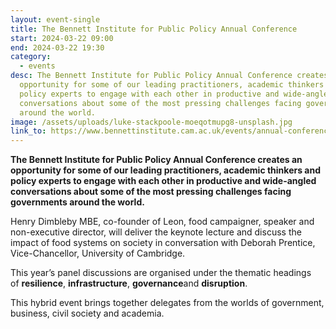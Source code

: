 ```yaml
---
layout: event-single
title: The Bennett Institute for Public Policy Annual Conference
start: 2024-03-22 09:00
end: 2024-03-22 19:30
category:
  - events
desc: The Bennett Institute for Public Policy Annual Conference creates an
  opportunity for some of our leading practitioners, academic thinkers and
  policy experts to engage with each other in productive and wide-angled
  conversations about some of the most pressing challenges facing governments
  around the world.
image: /assets/uploads/luke-stackpoole-moeqotmupg8-unsplash.jpg
link_to: https://www.bennettinstitute.cam.ac.uk/events/annual-conference/
---
```

**The Bennett Institute for Public Policy Annual Conference creates an opportunity for some of our leading practitioners, academic thinkers and policy experts to engage with each other in productive and wide-angled conversations about some of the most pressing challenges facing governments around the world.** 

Henry Dimbleby MBE, co-founder of Leon, food campaigner, speaker and non-executive director, will deliver the keynote lecture and discuss the impact of food systems on society in conversation with Deborah Prentice, Vice-Chancellor, University of Cambridge.

This year’s panel discussions are organised under the thematic headings of **resilience**, **infrastructure**, **governance**and **disruption**.  

This hybrid event brings together delegates from the worlds of government, business, civil society and academia.